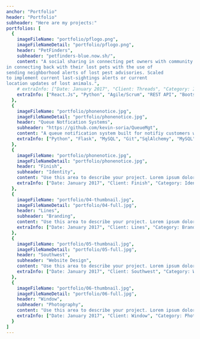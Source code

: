 ```yaml
---
anchor: "Portfolio"
header: "Portfolio"
subheader: "Here are my projects:"
portfolios: [
  {
    imageFileName: "portfolio/pflogo.png",
    imageFileNameDetail: "portfolio/pflogo.png",
    header: "PetFinders",
    subheader: "petfinders-blue.now.sh/",
    content: "A social sharing in connecting pet owners with community
in connecting back with their lost pets with the use of
sending neighborhood alerts of lost pest advisories. Scaled
to implement current last-sightings alerts or current
location updates of lost animals.",
    # extraInfo: ["Date: January 2017", "Client: Threads", "Category: Illustration"]
    extraInfo: ["React.Js", "Python", "Agile/Scrum", "REST API", "Bootstrap"]
  },
  {
    imageFileName: "portfolio/phonenotice.jpg",
    imageFileNameDetail: "portfolio/phonenotice.jpg",
    header: "Queue Notfication Systems",
    subheader: "https://github.com/kevin-soria/QueueMgt",
    content: "A queue notification system built for notifiy customers with ability of in-demand inquiries of wait times, and line positions via text SMS/and WhatsAPP, With the use of Twilio API.",
    extraInfo: ["Python", "Flask", "MySQL", "Git","SqlAlchemy", "MySQL"]
  },
  {
    imageFileName: "portfolio/phonenotice.jpg",
    imageFileNameDetail: "portfolio/phonenotice.jpg",
    header: "Finish",
    subheader: "Identity",
    content: "Use this area to describe your project. Lorem ipsum dolor sit amet, consectetur adipisicing elit. Est blanditiis dolorem culpa incidunt minus dignissimos deserunt repellat aperiam quasi sunt officia expedita beatae cupiditate, maiores repudiandae, nostrum, reiciendis facere nemo!",
    extraInfo: ["Date: January 2017", "Client: Finish", "Category: Identity"]
  },
  {
    imageFileName: "portfolio/04-thumbnail.jpg",
    imageFileNameDetail: "portfolio/04-full.jpg",
    header: "Lines",
    subheader: "Branding",
    content: "Use this area to describe your project. Lorem ipsum dolor sit amet, consectetur adipisicing elit. Est blanditiis dolorem culpa incidunt minus dignissimos deserunt repellat aperiam quasi sunt officia expedita beatae cupiditate, maiores repudiandae, nostrum, reiciendis facere nemo!",
    extraInfo: ["Date: January 2017", "Client: Lines", "Category: Branding"]
  },
  {
    imageFileName: "portfolio/05-thumbnail.jpg",
    imageFileNameDetail: "portfolio/05-full.jpg",
    header: "Southwest",
    subheader: "Website Design",
    content: "Use this area to describe your project. Lorem ipsum dolor sit amet, consectetur adipisicing elit. Est blanditiis dolorem culpa incidunt minus dignissimos deserunt repellat aperiam quasi sunt officia expedita beatae cupiditate, maiores repudiandae, nostrum, reiciendis facere nemo!",
    extraInfo: ["Date: January 2017", "Client: Southwest", "Category: Website Design"]
  },
  {
    imageFileName: "portfolio/06-thumbnail.jpg",
    imageFileNameDetail: "portfolio/06-full.jpg",
    header: "Window",
    subheader: "Photography",
    content: "Use this area to describe your project. Lorem ipsum dolor sit amet, consectetur adipisicing elit. Est blanditiis dolorem culpa incidunt minus dignissimos deserunt repellat aperiam quasi sunt officia expedita beatae cupiditate, maiores repudiandae, nostrum, reiciendis facere nemo!",
    extraInfo: ["Date: January 2017", "Client: Window", "Category: Photography"]
  }
]
---
```

